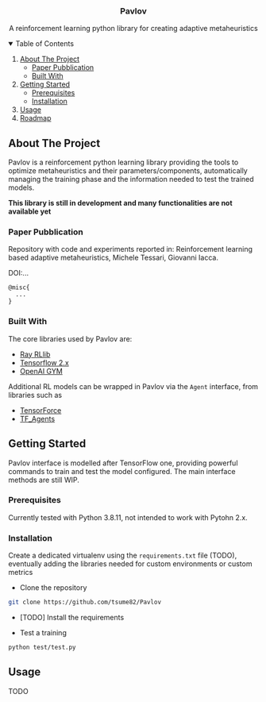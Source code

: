 <p align="center">
  <h3 align="center">Pavlov</h3>
  <p align="center">
    A reinforcement learning python library for creating adaptive metaheuristics
  </p>
</p>



<!-- TABLE OF CONTENTS -->
<details open="open">
  <summary>Table of Contents</summary>
  <ol>
    <li>
      <a href="#about-the-project">About The Project</a>
      <ul>
        <li><a href="#paper-pubblication">Paper Pubblication</a></li>
        <li><a href="#built-with">Built With</a></li>
      </ul>
    </li>
    <li>
      <a href="#getting-started">Getting Started</a>
      <ul>
        <li><a href="#prerequisites">Prerequisites</a></li>
        <li><a href="#installation">Installation</a></li>
      </ul>
    </li>
    <li><a href="#usage">Usage</a></li>
    <li><a href="#roadmap">Roadmap</a></li>
  </ol>
</details>



<!-- ABOUT THE PROJECT -->
## About The Project
Pavlov is a reinforcement python learning library providing the tools to optimize metaheuristics and their parameters/components, automatically managing the training phase and the information needed to test the trained models. 

**This library is still in development and many functionalities are not available yet**

### Paper Pubblication
Repository with code and experiments reported in: Reinforcement learning based adaptive metaheuristics, Michele Tessari, Giovanni Iacca.

DOI:...

```
@misc{
  ...
}
```


### Built With

The core libraries used by Pavlov are:
* [Ray RLlib](https://docs.ray.io/en/master/rllib.html)
* [Tensorflow 2.x](https://www.tensorflow.org/)
* [OpenAI GYM](https://gym.openai.com/)

Additional RL models can be wrapped in Pavlov via the ``Agent`` interface, from libraries such as
* [TensorForce](https://tensorforce.readthedocs.io/)
* [TF_Agents](https://www.tensorflow.org/agents)



<!-- GETTING STARTED -->
## Getting Started
Pavlov interface is modelled after TensorFlow one, providing powerful commands to train and test the model configured. The main interface methods are still WIP.

### Prerequisites
Currently tested with Python 3.8.11, not intended to work with Pytohn 2.x.

### Installation
Create a dedicated virtualenv using the ``requirements.txt`` file (TODO), eventually adding the libraries needed for custom environments or custom metrics

- Clone the repository
```bash
git clone https://github.com/tsume82/Pavlov
```
- [TODO] Install the requirements

- Test a training
```bash
python test/test.py
```

<!-- USAGE EXAMPLES -->
## Usage
TODO
